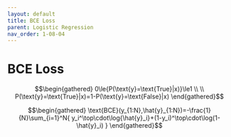 ```yaml
---
layout: default
title: BCE Loss
parent: Logistic Regression
nav_order: 1-08-04
---
```


# BCE Loss

$$\begin{gathered}
0\le{P(\text{y}=\text{True}|x)}\le1 \\
\\
P(\text{y}=\text{True}|x)=1-P(\text{y}=\text{False}|x)
\end{gathered}$$

$$\begin{gathered}
\text{BCE}(y_{1:N},\hat{y}_{1:N})=-\frac{1}{N}\sum_{i=1}^N{
    y_i^\top\cdot\log{\hat{y}_i}+(1-y_i)^\top\cdot\log(1-\hat{y}_i)
}
\end{gathered}$$
